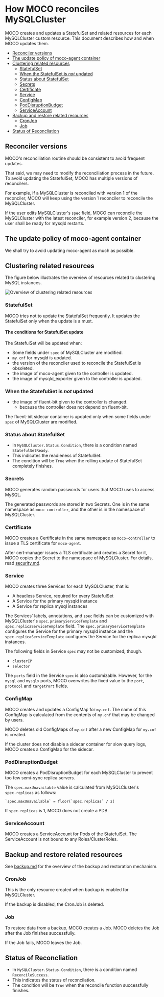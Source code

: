 # How MOCO reconciles MySQLCluster

MOCO creates and updates a StatefulSet and related resources for each MySQLCluster custom resource.
This document describes how and when MOCO updates them.

- [Reconciler versions](#reconciler-versions)
- [The update policy of moco-agent container](#the-update-policy-of-moco-agent-container)
- [Clustering related resources](#clustering-related-resources)
  - [StatefulSet](#statefulset)
  - [When the StatefulSet is _not_ updated](#when-the-statefulset-is-not-updated)
  - [Status about StatefulSet](#status-about-statefulset)
  - [Secrets](#secrets)
  - [Certificate](#certificate)
  - [Service](#service)
  - [ConfigMap](#configmap)
  - [PodDisruptionBudget](#poddisruptionbudget)
  - [ServiceAccount](#serviceaccount)
- [Backup and restore related resources](#backup-and-restore-related-resources)
  - [CronJob](#cronjob)
  - [Job](#job)
- [Status of Reconcliation](#status-of-reconcliation)

## Reconciler versions

MOCO's reconciliation routine should be consistent to avoid frequent updates.

That said, we may need to modify the reconciliation process in the future.
To avoid updating the StatefulSet, MOCO has multiple versions of reconcilers.

For example, if a MySQLCluster is reconciled with version 1 of the reconciler,
MOCO will keep using the version 1 reconciler to reconcile the MySQLCluster.

If the user edits MySQLCluster's `spec` field, MOCO can reconcile the MySQLCluster with the latest reconciler, for example version 2, because the user shall be ready for mysqld restarts.

## The update policy of moco-agent container

We shall try to avoid updating moco-agent as much as possible.

## Clustering related resources

The figure below illustrates the overview of resources related to clustering MySQL instances.

![Overview of clustering related resources](https://www.plantuml.com/plantuml/svg/XLF1QkCm4BtxAqHwoHvis1u33TtDNXRQqiLx2pceqZWHo9RGZ5hCqdxxnYDLgKj8VJ3pvZq_ZvwaMoGPAFQswfpL4CJYGVQ0NYeGlLEknX49-eMGA5Bvq8f_bJW-oWqKd1KBrcLa8R3s15cxRK458B5yb8WlBcZyjfjaFiDYcBuHJRCkd5W95K0ILCdgDsA4m9yRBbDx0u5CPzHHo9mwuZEst2-My-7-thLfBBB836lhTS7fVwBXZbWbN7sGRWz6QnXsmUmFLC-MLy19fTtBKBFvQtKc_yuvpZ8YX9Bwzdvi_znjR4JA8QXKvwMG9EYYRO6OHBoOlt9-dEOILzOCq6X71FfyAAmbUqxwwBHO-c1w6SQapU037S1ResIYC_Z-1N_zFabuDWe-_GAVbP_nnQFmAHDoUw03XFS0DsxepFvUUh7inqODNTBtux6S6VvGoiKXvoZBhByCXkZ9kE5dr7j8lDTFB7ZbDx_olapd9-y2egXvpzSbe7bx7ioyNmBXbOkRxTMJZR2B_cRcnkkUiyNq8dqz7S9oHj_MfxEnuhAQzlvjcYTpP0lrwOeXdYxOBGmwzlO_)

### StatefulSet

MOCO tries not to update the StatefulSet frequently.
It updates the StatefulSet only when the update is a must.

#### The conditions for StatefulSet update

The StatefulSet will be updated when:

- Some fields under `spec` of MySQLCluster are modified.
- `my.cnf` for mysqld is updated.
- the version of the reconciler used to reconcile the StatefulSet is obsoleted.
- the image of moco-agent given to the controller is updated.
- the image of mysqld_exporter given to the controller is updated.

### When the StatefulSet is _not_ updated

- the image of fluent-bit given to the controller is changed.
    - because the controller does not depend on fluent-bit.

The fluent-bit sidecar container is updated only when some fields under `spec` of MySQLCluster are modified.


### Status about StatefulSet

- In `MySQLCluster.Status.Condition`, there is a condition named `StatefulSetReady`.
- This indicates the readieness of StatefulSet.
- The condition will be `True` when the rolling update of StatefulSet completely finishes.

### Secrets

MOCO generates random passwords for users that MOCO uses to access MySQL.

The generated passwords are stored in two Secrets.
One is in the same namespace as `moco-controller`, and the other is in the namespace of MySQLCluster.

### Certificate

MOCO creates a Certificate in the same namespace as `moco-controller` to issue a TLS certificate for `moco-agent`.

After cert-manager issues a TLS certificate and creates a Secret for it, MOCO copies the Secret to the namespace of MySQLCluster.  For details, read [security.md](security.md).

### Service

MOCO creates three Services for each MySQLCluster, that is:

- A headless Service, required for every StatefulSet
- A Service for the primary mysqld instance
- A Service for replica mysql instances

The Services' labels, annotations, and `spec` fields can be customized with MySQLCluster's `spec.primaryServiceTemplate` and `spec.replicaServiceTemplate` field.
The `spec.primaryServiceTemplate` configures the Service for the primary mysqld instance
and the `spec.replicaServiceTemplate` configures the Service for the replica mysqld instances.

The following fields in Service `spec` may not be customized, though.

- `clusterIP`
- `selector`

The `ports` field in the Service `spec` is also customizable.
However, for the `mysql` and `mysqlx` ports, MOCO overwrites the fixed value to the `port`, `protocol` and `targetPort` fields.

### ConfigMap

MOCO creates and updates a ConfigMap for `my.cnf`.
The name of this ConfigMap is calculated from the contents of `my.cnf` that may be changed by users.

MOCO deletes old ConfigMaps of `my.cnf` after a new ConfigMap for `my.cnf` is created.

If the cluster does not disable a sidecar container for slow query logs, MOCO creates a ConfigMap for the sidecar.

### PodDisruptionBudget

MOCO creates a PodDisruptionBudget for each MySQLCluster to prevent
too few semi-sync replica servers.

The `spec.maxUnavailable` value is calculated from MySQLCluster's
`spec.replicas` as follows:

    `spec.maxUnavailable` = floor(`spec.replicas` / 2)

If `spec.replicas` is 1, MOCO does not create a PDB.

### ServiceAccount

MOCO creates a ServiceAccount for Pods of the StatefulSet.
The ServiceAccount is not bound to any Roles/ClusterRoles.

## Backup and restore related resources

See [backup.md](backup.md) for the overview of the backup and restoration mechanism.

### CronJob

This is the only resource created when backup is enabled for MySQLCluster.

If the backup is disabled, the CronJob is deleted.

### Job

To restore data from a backup, MOCO creates a Job.
MOCO deletes the Job after the Job finishes successfully.

If the Job fails, MOCO leaves the Job.

## Status of Reconcliation

- In `MySQLCluster.Status.Condition`, there is a condition named `ReconcileSuccess`.
- This indicates the status of reconcilation.
- The condition will be `True` when the reconcile function successfully finishes.
